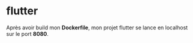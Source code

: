 # flutter

Après avoir build mon **Dockerfile**, mon projet flutter se lance en localhost sur le port **8080**.<br />


